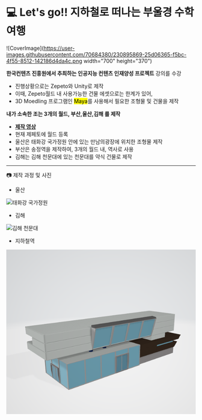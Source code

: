 # :computer: Let's go!! 지하철로 떠나는 부울경 수학여행
![CoverImage](https://user-images.githubusercontent.com/70684380/230895869-25d06365-f5bc-4f55-8512-142186d4da4c.png width="700" height="370")

**한국컨텐츠 진흥원에서 추최하는 </u>인공지능 컨텐츠 인재양성</u> 프로젝트** 강의를 수강
- 진행상황으로는 Zepeto와 Unity로 제작
- 이때, Zepeto월드 내 사용가능한 건물 에셋으로는 한계가 있어,
- 3D Moedling 프로그램인 <mark>Maya</mark>를 사용해서 필요한 조형물 및 건물을 제작

**내가 소속한 조는 3개의 월드, <amrk>부산,울산,김해</mark> 를 제작**
- [**제작 영상**](https://youtu.be/UNeIxX8W_rk)
- 현재 제페토에 월드 등록
- 울산은 태화강 국가정원 안에 있는 만남의광장에 위치한 조형물 제작
- 부산은 송정역을 제작하여, 3개의 월드 내, 역사로 사용
- 김해는 김해 천문대에 있는 천문대를 약식 건물로 제작

 - - -
:camera: 제작 과정 및 사진
- 울산 

![태화강 국가정원](./Image/Taehaw.PNG)

- 김해 

![김해 천문대](./Image/OBS.PNG)

- 지하철역

![지하철역](./Image/station.PNG)

